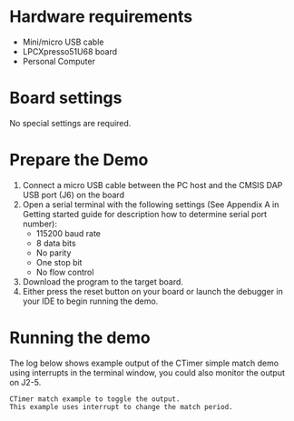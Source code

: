 Hardware requirements
=====================
- Mini/micro USB cable
- LPCXpresso51U68 board
- Personal Computer

Board settings
============
No special settings are required.

Prepare the Demo
===============
1.  Connect a micro USB cable between the PC host and the CMSIS DAP USB port (J6) on the board
2.  Open a serial terminal with the following settings (See Appendix A in Getting started guide for description how to determine serial port number):
    - 115200 baud rate
    - 8 data bits
    - No parity
    - One stop bit
    - No flow control
3.  Download the program to the target board.
4.  Either press the reset button on your board or launch the debugger in your IDE to begin running the demo.

Running the demo
================
The log below shows example output of the CTimer simple match demo using interrupts in the terminal window, you could also monitor the output on J2-5.
~~~~~~~~~~~~~~~~~~~~~~~~~~~~~~~~~~~
CTimer match example to toggle the output.
This example uses interrupt to change the match period.
~~~~~~~~~~~~~~~~~~~~~~~~~~~~~~~~~~~

